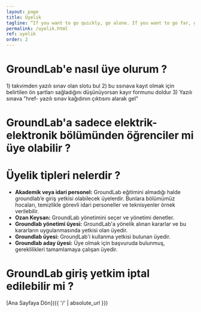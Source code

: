 ```yaml
---
layout: page
title: Üyelik
tagline: “If you want to go quickly, go alone. If you want to go far, go together.”
permalink: /uyelik.html
ref: uyelik
order: 2
---
```

<h1>GroundLab'e nasıl üye olurum ?</h1>
  1) takvimden yazılı sınav olan slotu bul
  2) bu ssınava kayıt olmak için belirtilen ön şartları sağladığını düşünüyorsan kayır formunu doldur
  3) Yazılı sınava "href- yazılı sınav kağıdının çıktısını alarak gel"


<h1>GroundLab'a sadece elektrik-elektronik bölümünden öğrenciler mi üye olabilir ?</h1>

<h1>Üyelik tipleri nelerdir ?</h1>
  <ul>
    <li><b>Akademik veya idari personel:</b> GroundLab eğitimini almadığı halde groundlab’e giriş yetkisi olabilecek üyelerdir. Bunlara bölümümüz hocaları, temizlikle görevli idari personeller ve teknisyenler örnek verilebilir.</li>
    <li><b>Ozan Keysan:</b> GroundLab yönetimini seçer ve yönetimi denetler. </li>
    <li><b>Groundlab yönetimi üyesi:</b> GroundLab'a yönelik alınan kararlar ve bu kararların uygulanmasında yetkisi olan üyedir.</li>
    <li><b>Groundlab üyesi:</b> GroundLab'i kullanma yetkisi bulunan üyedir. </li>
    <li><b>Groundlab aday üyesi:</b> Üye olmak için başvuruda bulunmuş, gereklilikleri tamamlamaya çalışan üyedir.</li>
  </ul>

 <h1>GroundLab giriş yetkim iptal edilebilir mi ?</h1>

[Ana Sayfaya Dön]({{ '/' | absolute_url }})
